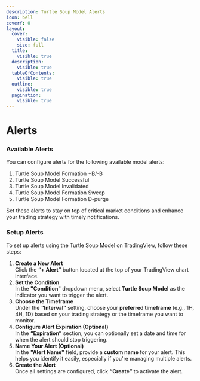 ```yaml
---
description: Turtle Soup Model Alerts
icon: bell
coverY: 0
layout:
  cover:
    visible: false
    size: full
  title:
    visible: true
  description:
    visible: true
  tableOfContents:
    visible: true
  outline:
    visible: true
  pagination:
    visible: true
---
```


# Alerts

### Available Alerts

You can configure alerts for the following available model alerts:

1. Turtle Soup Model Formation +B/-B
2. Turtle Soup Model Successful
3. Turtle Soup Model Invalidated
4. Turtle Soup Model Formation Sweep
5. Turtle Soup Model Formation D-purge

Set these alerts to stay on top of critical market conditions and enhance your trading strategy with timely notifications.

### Setup Alerts

To set up alerts using the Turtle Soup Model on TradingView, follow these steps:

1. **Create a New Alert**\
   Click the **“+ Alert”** button located at the top of your TradingView chart interface.
2. **Set the Condition**\
   In the **"Condition"** dropdown menu, select **Turtle Soup Model** as the indicator you want to trigger the alert.
3. **Choose the Timeframe**\
   Under the **“Interval”** setting, choose your **preferred timeframe** (e.g., 1H, 4H, 1D) based on your trading strategy or the timeframe you want to monitor.
4. **Configure Alert Expiration (Optional)**\
   In the **“Expiration”** section, you can optionally set a date and time for when the alert should stop triggering.
5. **Name Your Alert (Optional)**\
   In the **"Alert Name"** field, provide a **custom name** for your alert. This helps you identify it easily, especially if you're managing multiple alerts.
6. **Create the Alert**\
   Once all settings are configured, click **“Create”** to activate the alert.
